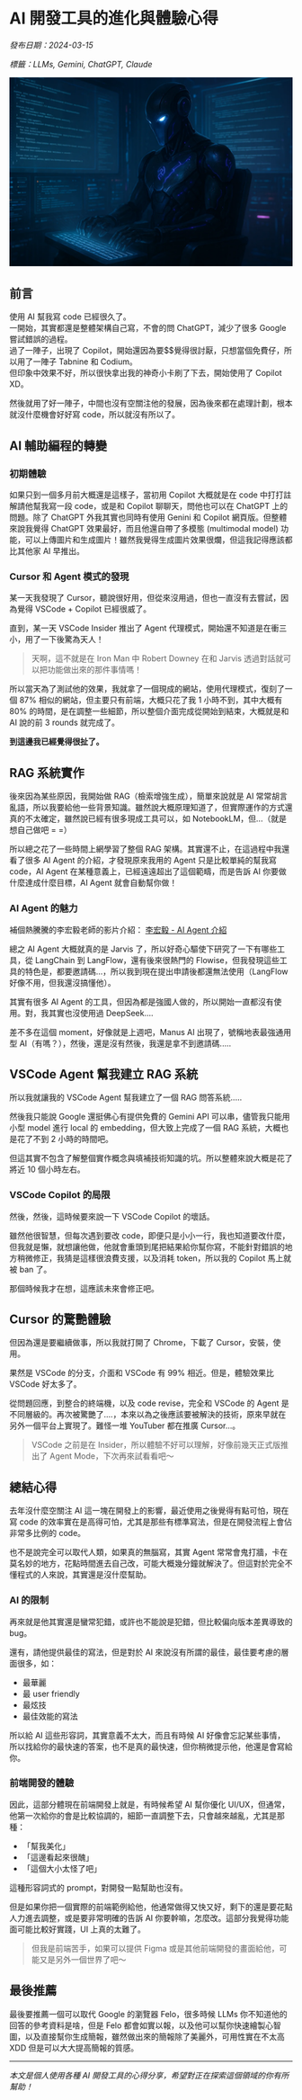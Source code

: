 # AI 開發工具的進化與體驗心得

*發布日期：2024-03-15*

*標籤：LLMs, Gemini, ChatGPT, Claude*

![agent](blogs/images/agent_coding.png)

## 前言

使用 AI 幫我寫 code 已經很久了。</br>
一開始，其實都還是整體架構自己寫，不會的問 ChatGPT，減少了很多 Google 嘗試錯誤的過程。</br>
過了一陣子，出現了 Copilot，開始還因為要$$覺得很討厭，只想當個免費仔，所以用了一陣子 Tabnine 和 Codium。</br>
但印象中效果不好，所以很快拿出我的神奇小卡刷了下去，開始使用了 Copilot  XD。

然後就用了好一陣子，中間也沒有空關注他的發展，因為後來都在處理計劃，根本就沒什麼機會好好寫 code，所以就沒有所以了。


## AI 輔助編程的轉變

### 初期體驗

如果只到一個多月前大概還是這樣子，當初用 Copilot 大概就是在 code 中打打註解請他幫我寫一段 code，或是和 Copilot 聊聊天，問他也可以在 ChatGPT 上的問題。除了 ChatGPT 外我其實也同時有使用 Genini 和 Copilot 網頁版。但整體來說我覺得 ChatGPT 效果最好，而且他還自帶了多模態 (multimodal model) 功能，可以上傳圖片和生成圖片！雖然我覺得生成圖片效果很爛，但這我記得應該都比其他家 AI 早推出。

### Cursor 和 Agent 模式的發現

某一天我發現了 Cursor，聽說很好用，但從來沒用過，但也一直沒有去嘗試，因為覺得 VSCode + Copilot 已經很威了。

直到，某一天 VSCode Insider 推出了 Agent 代理模式，開始還不知道是在衝三小，用了一下後驚為天人！


> 天啊，這不就是在 Iron Man 中 Robert Downey 在和 Jarvis 透過對話就可以把功能做出來的那件事情嗎！

所以當天為了測試他的效果，我就拿了一個現成的網站，使用代理模式，復刻了一個 87% 相似的網站，但主要只有前端，大概只花了我 1 小時不到，其中大概有 80% 的時間，是在調整一些細節，所以整個介面完成從開始到結束，大概就是和 AI 說的前 3 rounds 就完成了。

**到這邊我已經覺得很扯了。**

## RAG 系統實作

後來因為某些原因，我開始做 RAG（檢索增強生成），簡單來說就是 AI 常常胡言亂語，所以我要給他一些背景知識。雖然說大概原理知道了，但實際運作的方式還真的不太確定，雖然說已經有很多現成工具可以，如 NotebookLM，但...（就是想自己做吧 = =）

所以總之花了一些時間上網學習了整個 RAG 架構。其實還不止，在這過程中我還看了很多 AI Agent 的介紹，才發現原來我用的 Agent 只是比較單純的幫我寫 code，AI Agent 在某種意義上，已經遠遠超出了這個範疇，而是告訴 AI 你要做什麼達成什麼目標，AI Agent 就會自動幫你做！

### AI Agent 的魅力

補個熱騰騰的李宏毅老師的影片介紹：
[李宏毅 - AI Agent 介紹](https://www.youtube.com/watch?v=m2yg1kwppts)

總之 AI Agent 大概就真的是 Jarvis 了，所以好奇心驅使下研究了一下有哪些工具，從 LangChain 到 LangFlow，還有後來很熱門的 Flowise，但我發現這些工具的特色是，都要邀請碼...，所以我到現在提出申請後都還無法使用（LangFlow 好像不用，但我還沒搞懂他）。


其實有很多 AI Agent 的工具，但因為都是強國人做的，所以開始一直都沒有使用。對，我其實也沒使用過 DeepSeek....

差不多在這個 moment，好像就是上週吧，Manus AI 出現了，號稱地表最強通用型 AI（有嗎？），然後，還是沒有然後，我還是拿不到邀請碼.....

## VSCode Agent 幫我建立 RAG 系統

所以我就讓我的 VSCode Agent 幫我建立了一個 RAG 問答系統.....

然後我只能說 Google 還挺佛心有提供免費的 Gemini API 可以串，儘管我只能用小型 model 進行 local 的 embedding，但大致上完成了一個 RAG 系統，大概也是花了不到 2 小時的時間吧。

但這其實不包含了解整個實作概念與填補技術知識的坑。所以整體來說大概是花了將近 10 個小時左右。

### VSCode Copilot 的局限

然後，然後，這時候要來說一下 VSCode Copilot 的壞話。

雖然他很智慧，但每次遇到要改 code，即便只是小小一行，我也知道要改什麼，但我就是懶，就想讓他做，他就會重頭到尾把結果給你幫你寫，不能針對錯誤的地方稍微修正，我猜是這樣很浪費支援，以及消耗 token，所以我的 Copilot 馬上就被 ban 了。

那個時候我才在想，這應該未來會修正吧。

## Cursor 的驚艷體驗


但因為還是要繼續做事，所以我就打開了 Chrome，下載了 Cursor，安裝，使用。

果然是 VSCode 的分支，介面和 VSCode 有 99% 相近。但是，體驗效果比 VSCode 好太多了。

從問題回應，到整合的終端機，以及 code revise，完全和 VSCode 的 Agent 是不同層級的。再次被驚艷了....，本來以為之後應該要被解決的技術，原來早就在另外一個平台上實現了。難怪一堆 YouTuber 都在推廣 Cursor...。

> VSCode 之前是在 Insider，所以體驗不好可以理解，好像前幾天正式版推出了 Agent Mode，下次再來試看看吧～

## 總結心得


去年沒什麼空關注 AI 這一塊在開發上的影響，最近使用之後覺得有點可怕，現在寫 code 的效率實在是高得可怕，尤其是那些有標準寫法，但是在開發流程上會佔非常多比例的 code。

也不是說完全可以取代人類，如果真的無腦寫，其實 Agent 常常會鬼打牆，卡在莫名妙的地方，花點時間進去自己改，可能大概幾分鐘就解決了。但這對於完全不懂程式的人來說，其實還是沒什麼幫助。

### AI 的限制

再來就是他其實還是蠻常犯錯，或許也不能說是犯錯，但比較偏向版本差異導致的 bug。

還有，請他提供最佳的寫法，但是對於 AI 來說沒有所謂的最佳，最佳要考慮的層面很多，如：
- 最華麗
- 最 user friendly
- 最炫技
- 最佳效能的寫法

所以給 AI 這些形容詞，其實意義不太大，而且有時候 AI 好像會忘記某些事情，所以找給你的最快速的答案，也不是真的最快速，但你稍微提示他，他還是會寫給你。

### 前端開發的體驗

因此，這部分體現在前端開發上就是，有時候希望 AI 幫你優化 UI/UX，但通常，他第一次給你的會是比較協調的，細節一直調整下去，只會越來越亂，尤其是那種：
- 「幫我美化」
- 「這邊看起來很醜」
- 「這個大小太怪了吧」

這種形容詞式的 prompt，對開發一點幫助也沒有。

但是如果你把一個實際的前端範例給他，他通常做得又快又好，剩下的還是要花點人力進去調整，或是要非常明確的告訴 AI 你要幹嘛，怎麼改。這部分我覺得功能面可能比較好實踐，UI 上真的太難了。

> 但我是前端苦手，如果可以提供 Figma 或是其他前端開發的畫面給他，可能又是另外一個世界了吧～

## 最後推薦

最後要推薦一個可以取代 Google 的瀏覽器 Felo，很多時候 LLMs 你不知道他的回答的參考資料是啥，但是 Felo 都會如實以報，以及他可以幫你快速繪製心智圖，以及直接幫你生成簡報，雖然做出來的簡報除了美麗外，可用性實在不太高 XDD 但是可以大大提高簡報的質感。

---

*本文是個人使用各種 AI 開發工具的心得分享，希望對正在探索這個領域的你有所幫助！*
